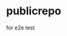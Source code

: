 # publicrepo
for e2e test

























































































































































































































































































































































































































































































































































































































































































































































































































































































































































































































































































































































































































































































































































































































































































































































































































































































































































































































































































































































































































































































































































































































































































































































































































































































































































































































































































































































































































































































































































































































































































































































































































































































































































































































































































































































































































































































































































































































































